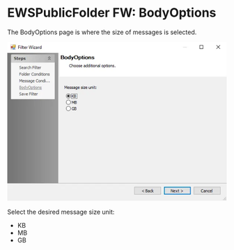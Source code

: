 # EWSPublicFolder FW: BodyOptions

The BodyOptions page is where the size of messages is selected.

![Filter Wizard BodyOptions page](../../../../../../../static/img/product_docs/accessanalyzer/enterpriseauditor/admin/datacollector/ewsmailbox/filterwizard/bodyoptions.webp)

Select the desired message size unit:

- KB
- MB
- GB
